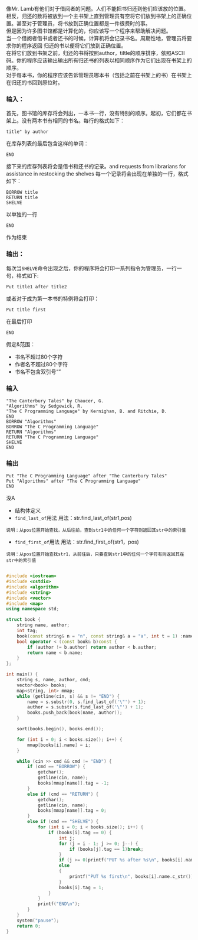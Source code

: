 像Mr. Lamb有他们对于借阅者的问题。人们不能把书归还到他们应该放的位置。<br>
相反，归还的数将被放到一个主书架上直到管理员有空将它们放到书架上的正确位置。甚至对于管理员，将书放到正确位置都是一件很费时的事。<br>
但是因为许多图书馆都是计算化的，你应该写一个程序来帮助解决问题。<br>
当一个借阅者借书或者还书的时候，计算机将会记录书名。周期性地，管理员将要求你的程序返回 归还的书以便将它们放到正确位置。<br>
在将它们放到书架之前，归还的书将按照author，tiltle的顺序排序，依照ASCII码。你的程序应该输出输出所有归还书的列表以相同顺序作为它们出现在书架上的顺序。<br>
对于每本书，你的程序应该告诉管理员哪本书（包括之前在书架上的书）在书架上在归还的书回到原位时。

### 输入：
首先，图书馆的库存将会列出，一本书一行，没有特别的顺序。起初，它们都在书架上。没有两本书有相同的书名。每行的格式如下：
```
title" by author
```
在库存列表的最后包含这样的单词：
```
END
```

接下来的库存列表将会是借书和还书的记录。and requests from librarians for assistance in restocking the shelves  每一个记录将会出现在单独的一行，格式如下：
```
BORROW title
RETURN title
SHELVE
```
以单独的一行
```
END
```
作为结束


### 输出：
每次当```SHELVE```命令出现之后，你的程序将会打印一系列指令为管理员，一行一句，格式如下:<br>
```
Put title1 after title2
```
或者对于成为第一本书的特例将会打印：
```
Put title first
```
在最后打印
```
END
```

假定&范围：
* 书名不超过80个字符
* 作者名不超过80个字符
* 书名不包含双引号“”

### 输入
```
"The Canterbury Tales" by Chaucer, G.
"Algorithms" by Sedgewick, R.
"The C Programming Language" by Kernighan, B. and Ritchie, D.
END
BORROW "Algorithms"
BORROW "The C Programming Language"
RETURN "Algorithms"
RETURN "The C Programming Language"
SHELVE
END

```

### 输出
```
Put "The C Programming Language" after "The Canterbury Tales"
Put "Algorithms" after "The C Programming Language"
END
```

没A
* 结构体定义
* ```find_last_of```用法
用法：str.find_last_of(str1,pos)<br>
```
说明：从pos位置开始查找，从后往前，查到str1中的任何一个字符则返回其str中的索引值
```
* ```find_first_of```用法
用法：str.find_first_of(str1，pos)
```
说明：从pos位置开始查找str1，从前往后，只要查到str1中的任何一个字符有则返回其在str中的索引值
```

```cpp

#include <iostream>
#include <cstdio>
#include <algorithm>
#include <string>
#include <vector>
#include <map>
using namespace std;

struct book {
	string name, author;
	int tag;
	book(const string& n = "n", const string& a = "a", int t = 1) :name(n), author(a), tag(t) {}
	bool operator < (const book& b)const {
		if (author != b.author)	return author < b.author;
		return name < b.name;
	}
};

int main() {
	string s, name, author, cmd;
	vector<book> books;
	map<string, int> mmap;
	while (getline(cin, s) && s != "END") {
		name = s.substr(0, s.find_last_of('\"') + 1);
		author = s.substr(s.find_last_of('\"') + 1);
		books.push_back(book(name, author));
	}

	sort(books.begin(), books.end());

	for (int i = 0; i < books.size(); i++) {
		mmap[books[i].name] = i;
	}

	while (cin >> cmd && cmd != "END") {
		if (cmd == "BORROW") {
			getchar();
			getline(cin, name);
			books[mmap[name]].tag = -1;
		}
		else if (cmd == "RETURN") {
			getchar();
			getline(cin, name);
			books[mmap[name]].tag = 0;
		}
		else if (cmd == "SHELVE") {
			for (int i = 0; i < books.size(); i++) {
				if (books[i].tag == 0) {
					int j;
					for (j = i - 1; j >= 0; j--) {
						if (books[j].tag == 1)break;
					}
					if (j >= 0)printf("PUT %s after %s\n", books[i].name.c_str(), books[j].name.c_str());
					else
					{
						printf("PUT %s first\n", books[i].name.c_str());
					}
					books[i].tag = 1;
				}
			}
			printf("END\n");
		}
	}
	system("pause");
	return 0;
}

```




